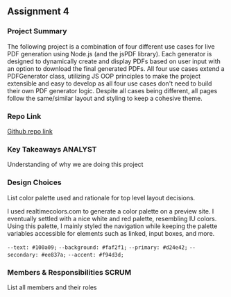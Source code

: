 ## Assignment 4

### Project Summary

The following project is a combination of four different use cases for live PDF generation using Node.js (and the jsPDF library). Each generator is designed to dynamically create and display PDFs based on user input with an option to download the final generated PDFs. All four use cases extend a PDFGenerator class, utilizing JS OOP principles to make the project extensible and easy to develop as all four use cases don't need to build their own PDF generator logic. Despite all cases being different, all pages follow the same/similar layout and styling to keep a cohesive theme.

### Repo Link

[Github repo link](https://github.com/braynwash/n320-sp25-homework4)

### Key Takeaways ANALYST

Understanding of why we are doing this project

### Design Choices

List color palette used and rationale for top level layout decisions.

I used realtimecolors.com to generate a color palette on a preview site. I eventually settled with a nice white and red palette, resembling IU colors. Using this palette, I mainly styled the navigation while keeping the palette variables accessible for elements such as linked, input boxes, and more.

`--text: #100a09;`
`--background: #faf2f1;`
`--primary: #d24e42;`
`--secondary: #ee837a;`
`--accent: #f94d3d;`

### Members & Responsibilities SCRUM

List all members and their roles
